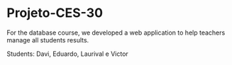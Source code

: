 # Projeto-CES-30

For the database course, we developed a web application to help teachers manage all students results.

Students: Davi, Eduardo, Laurival e Victor
